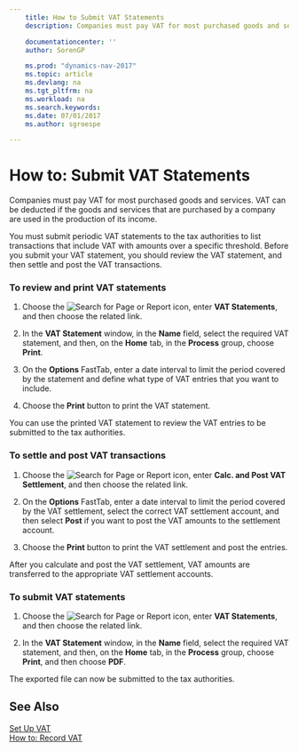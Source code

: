 ```yaml
---
    title: How to Submit VAT Statements
    description: Companies must pay VAT for most purchased goods and services. VAT can be deducted if the goods and services that are purchased by a company are used in the production of its income.

    documentationcenter: ''
    author: SorenGP

    ms.prod: "dynamics-nav-2017"
    ms.topic: article
    ms.devlang: na
    ms.tgt_pltfrm: na
    ms.workload: na
    ms.search.keywords:
    ms.date: 07/01/2017
    ms.author: sgroespe

---
```

# How to: Submit VAT Statements
Companies must pay VAT for most purchased goods and services. VAT can be deducted if the goods and services that are purchased by a company are used in the production of its income.  

 You must submit periodic VAT statements to the tax authorities to list transactions that include VAT with amounts over a specific threshold. Before you submit your VAT statement, you should review the VAT statement, and then settle and post the VAT transactions.  

### To review and print VAT statements  

1.  Choose the ![Search for Page or Report](media/ui-search/search_small.png "Search for Page or Report icon") icon, enter **VAT Statements**, and then choose the related link.  

2.  In the **VAT Statement** window, in the **Name** field, select the required VAT statement, and then, on the **Home** tab, in the **Process** group, choose **Print**.  

3.  On the **Options** FastTab, enter a date interval to limit the period covered by the statement and define what type of VAT entries that you want to include.  

4.  Choose the **Print** button to print the VAT statement.  

 You can use the printed VAT statement to review the VAT entries to be submitted to the tax authorities.  

### To settle and post VAT transactions  

1.  Choose the ![Search for Page or Report](media/ui-search/search_small.png "Search for Page or Report icon") icon, enter **Calc. and Post VAT Settlement**, and then choose the related link.  

2.  On the **Options** FastTab, enter a date interval to limit the period covered by the VAT settlement, select the correct VAT settlement account, and then select **Post** if you want to post the VAT amounts to the settlement account.  

3.  Choose the **Print** button to print the VAT settlement and post the entries.  

 After you calculate and post the VAT settlement, VAT amounts are transferred to the appropriate VAT settlement accounts.  

### To submit VAT statements  

1.  Choose the ![Search for Page or Report](media/ui-search/search_small.png "Search for Page or Report icon") icon, enter **VAT Statements**, and then choose the related link.  

2.  In the **VAT Statement** window, in the **Name** field, select the required VAT statement, and then, on the **Home** tab, in the **Process** group, choose **Print**, and then choose **PDF**.  

 The exported file can now be submitted to the tax authorities.  

## See Also  
 [Set Up VAT](../../finance-setup-vat.md)   
 [How to: Record VAT](../../finance-how-report-vat.md)   
 
